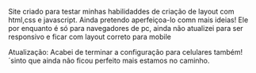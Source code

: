 Site criado para testar minhas habilidaddes de criação de layout com html,css e javascript. Ainda pretendo aperfeiçoa-lo comn mais ideias! Ele por enquanto é só para navegadores de pc, ainda não atualizei para ser responsivo e ficar com layout correto para mobile

Atualização: Acabei de terminar a configuração para celulares também!´sinto que ainda não ficou perfeito mais estamos no caminho.

